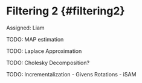 # Filtering 2 {#filtering2}

Assigned: Liam

TODO: MAP estimation

TODO: Laplace Approximation

TODO: Cholesky Decomposition?

TODO: Incrementalization - Givens Rotations - iSAM

